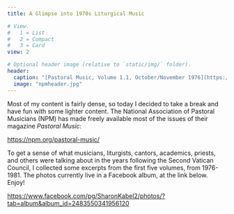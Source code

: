 ```yaml
---
title: A Glimpse into 1970s Liturgical Music

# View.
#   1 = List
#   2 = Compact
#   3 = Card
view: 2

# Optional header image (relative to `static/img/` folder).
header:
  caption: "[Pastoral Music, Volume 1.1, October/November 1976](https://npm.org/pastoral-music/)"
  image: "npmheader.jpg"
---
```


Most of my content is fairly dense, so today I decided to take a break and have fun with some lighter content. The National Association of Pastoral Musicians (NPM) has made freely available most of the issues of their magazine _Pastoral Music_: 

https://npm.org/pastoral-music/

To get a sense of what musicians, liturgists, cantors, academics, priests, and others were talking about in the years following the Second Vatican Council, I collected some excerpts from the first five volumes, from 1976-1981. The photos currently live in a Facebook album, at the link below. Enjoy! 

https://www.facebook.com/pg/SharonKabel2/photos/?tab=album&album_id=2483550341956120 
